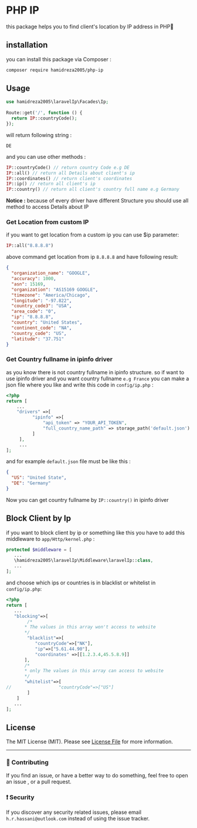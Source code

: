 # PHP IP  
this package helps you to find client's location by IP address in PHP🚀  
## installation  
you can install this package via Composer :   
```bash  
composer require hamidreza2005/php-ip  
```    
  
## Usage  
```php  
use hamidreza2005\laravelIp\Facades\Ip;  
  
Route::get('/', function () {    
  return IP::countryCode();    
});  
```  
will return following string :  
```  
DE  
```  
and you can use other methods :  
```php  
IP::countryCode() // return country Code e.g DE  
IP::all() // return all Details about client's ip  
IP::coordinates() // return client's coordinates  
IP::ip() // return all client's ip  
IP::country() // return all client's country full name e.g Germany  
```  
**Notice :** because of every driver have different Structure you should use all method to access Details about IP  
### Get Location from custom IP
if you want to get location from a custom ip you can use $ip parameter:
```php
IP::all("8.8.8.8")
```
above command get location from ip `8.8.8.8` and have following result:
```json
{
  "organization_name": "GOOGLE",
  "accuracy": 1000,
  "asn": 15169,
  "organization": "AS15169 GOOGLE",
  "timezone": "America/Chicago",
  "longitude": "-97.822",
  "country_code3": "USA",
  "area_code": "0",
  "ip": "8.8.8.8",
  "country": "United States",
  "continent_code": "NA",
  "country_code": "US",
  "latitude": "37.751"
}
```
### Get Country fullname in ipinfo driver
as you know there is not country fullname in ipinfo structure. so if want to use ipinfo driver and you want country fullname `e.g France` you can make a json file where you like and write this code in `config/ip.php` :
```php
<?php
return [
	...
	"drivers" =>[  
		  "ipinfo" =>[  
			  "api_token" => "YOUR_API_TOKEN",  
			  "full_country_name_path" => storage_path('default.json')  
		  ]
	 ],  
	 ...
];
```
and for example  `default.json` file must be like this :
```json
{   
  "US": "United State",  
  "DE": "Germany"
}
``` 
Now you can get country fullname by `IP::country()` in ipinfo driver
## Block Client by Ip  
if you want to block client by ip or something like this you have to add this middleware to `app/Http/kernel.php` :  
```php  
protected $middleware = [    
   ...  
   \hamidreza2005\laravelIp\Middleware\laravelIp::class,  
   ...  
];  
```  
and choose which ips or countries is in blacklist or whitelist in `config/ip.php`:  
```php  
<?php  
return [  
   ...  
   "blocking"=>[    
        /*    
       * The values in this array won't access to website   
       */   
        "blacklist"=>[    
           "countryCode"=>["NK"],    
           "ip"=>["5.61.44.90"],  
           "coordinates" =>[[1.2.3.4,45.5.8.9]]    
       ],    
       /*    
       * only The values in this array can access to website   
       */  
       "whitelist"=>[    
//                  "countryCode"=>["US"]    
        ]    
    ]  
   ...  
];  
```  
## License  
  
The MIT License (MIT). Please see [License File](LICENSE.md) for more information.  
  
--------------------  
  
### :raising_hand: Contributing  
If you find an issue, or have a better way to do something, feel free to open an issue , or a pull request.  
  
### :exclamation: Security  
If you discover any security related issues, please email `h.r.hassani@outlook.com` instead of using the issue tracker.
